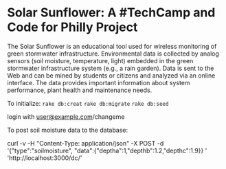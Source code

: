 Solar Sunflower: A #TechCamp and Code for Philly Project
========================================================

The Solar Sunflower is an educational tool used for wireless monitoring of green stormwater infrastructure. Environmental data is collected by analog sensors (soil moisture, temperature, light) embedded in the green stormwater infrastructure system (e.g., a rain garden). Data is sent to the Web and can be mined by students or citizens and analyzed via an online interface. The data provides important information about system performance, plant health and maintenance needs.

To initialize:
`rake db:creat`
`rake db:migrate`
`rake db:seed`

login with user@example.com/changeme

To post soil moisture data to the database:

curl -v -H "Content-Type: application/json" -X POST -d '{"type":"soilmoisture", "data":{"deptha":1,"depthb":1.2,"depthc":1.9}} ' 'http://localhost:3000/dc/'

